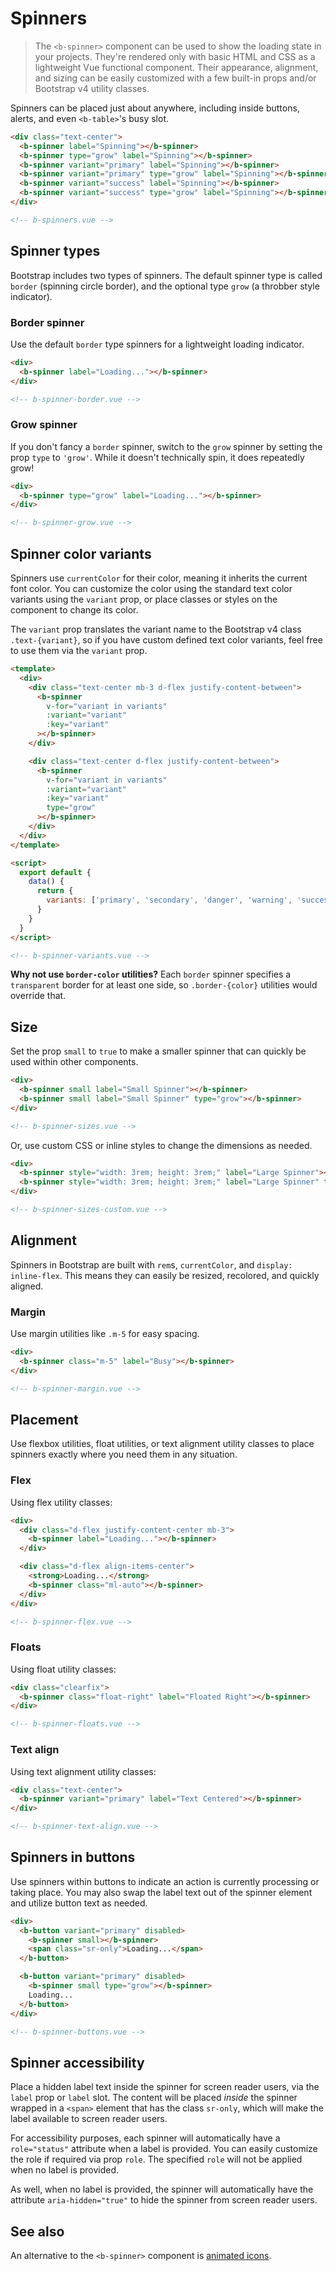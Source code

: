 # Spinners

> The `<b-spinner>` component can be used to show the loading state in your projects. They're
> rendered only with basic HTML and CSS as a lightweight Vue functional component. Their appearance,
> alignment, and sizing can be easily customized with a few built-in props and/or Bootstrap v4
> utility classes.

Spinners can be placed just about anywhere, including inside buttons, alerts, and even `<b-table>`'s
busy slot.

```html
<div class="text-center">
  <b-spinner label="Spinning"></b-spinner>
  <b-spinner type="grow" label="Spinning"></b-spinner>
  <b-spinner variant="primary" label="Spinning"></b-spinner>
  <b-spinner variant="primary" type="grow" label="Spinning"></b-spinner>
  <b-spinner variant="success" label="Spinning"></b-spinner>
  <b-spinner variant="success" type="grow" label="Spinning"></b-spinner>
</div>

<!-- b-spinners.vue -->
```

## Spinner types

Bootstrap includes two types of spinners. The default spinner type is called `border` (spinning
circle border), and the optional type `grow` (a throbber style indicator).

### Border spinner

Use the default `border` type spinners for a lightweight loading indicator.

```html
<div>
  <b-spinner label="Loading..."></b-spinner>
</div>

<!-- b-spinner-border.vue -->
```

### Grow spinner

If you don't fancy a `border` spinner, switch to the `grow` spinner by setting the prop `type` to
`'grow'`. While it doesn't technically spin, it does repeatedly grow!

```html
<div>
  <b-spinner type="grow" label="Loading..."></b-spinner>
</div>

<!-- b-spinner-grow.vue -->
```

## Spinner color variants

Spinners use `currentColor` for their color, meaning it inherits the current font color. You can
customize the color using the standard text color variants using the `variant` prop, or place
classes or styles on the component to change its color.

The `variant` prop translates the variant name to the Bootstrap v4 class `.text-{variant}`, so if
you have custom defined text color variants, feel free to use them via the `variant` prop.

```html
<template>
  <div>
    <div class="text-center mb-3 d-flex justify-content-between">
      <b-spinner
        v-for="variant in variants"
        :variant="variant"
        :key="variant"
      ></b-spinner>
    </div>

    <div class="text-center d-flex justify-content-between">
      <b-spinner
        v-for="variant in variants"
        :variant="variant"
        :key="variant"
        type="grow"
      ></b-spinner>
    </div>
  </div>
</template>

<script>
  export default {
    data() {
      return {
        variants: ['primary', 'secondary', 'danger', 'warning', 'success', 'info', 'light', 'dark']
      }
    }
  }
</script>

<!-- b-spinner-variants.vue -->
```

**Why not use `border-color` utilities?** Each `border` spinner specifies a `transparent` border for
at least one side, so `.border-{color}` utilities would override that.

## Size

Set the prop `small` to `true` to make a smaller spinner that can quickly be used within other
components.

```html
<div>
  <b-spinner small label="Small Spinner"></b-spinner>
  <b-spinner small label="Small Spinner" type="grow"></b-spinner>
</div>

<!-- b-spinner-sizes.vue -->
```

Or, use custom CSS or inline styles to change the dimensions as needed.

```html
<div>
  <b-spinner style="width: 3rem; height: 3rem;" label="Large Spinner"></b-spinner>
  <b-spinner style="width: 3rem; height: 3rem;" label="Large Spinner" type="grow"></b-spinner>
</div>

<!-- b-spinner-sizes-custom.vue -->
```

## Alignment

Spinners in Bootstrap are built with `rem`s, `currentColor`, and `display: inline-flex`. This means
they can easily be resized, recolored, and quickly aligned.

### Margin

Use margin utilities like `.m-5` for easy spacing.

```html
<div>
  <b-spinner class="m-5" label="Busy"></b-spinner>
</div>

<!-- b-spinner-margin.vue -->
```

## Placement

Use flexbox utilities, float utilities, or text alignment utility classes to place spinners exactly
where you need them in any situation.

### Flex

Using flex utility classes:

```html
<div>
  <div class="d-flex justify-content-center mb-3">
    <b-spinner label="Loading..."></b-spinner>
  </div>

  <div class="d-flex align-items-center">
    <strong>Loading...</strong>
    <b-spinner class="ml-auto"></b-spinner>
  </div>
</div>

<!-- b-spinner-flex.vue -->
```

### Floats

Using float utility classes:

```html
<div class="clearfix">
  <b-spinner class="float-right" label="Floated Right"></b-spinner>
</div>

<!-- b-spinner-floats.vue -->
```

### Text align

Using text alignment utility classes:

```html
<div class="text-center">
  <b-spinner variant="primary" label="Text Centered"></b-spinner>
</div>

<!-- b-spinner-text-align.vue -->
```

## Spinners in buttons

Use spinners within buttons to indicate an action is currently processing or taking place. You may
also swap the label text out of the spinner element and utilize button text as needed.

```html
<div>
  <b-button variant="primary" disabled>
    <b-spinner small></b-spinner>
    <span class="sr-only">Loading...</span>
  </b-button>

  <b-button variant="primary" disabled>
    <b-spinner small type="grow"></b-spinner>
    Loading...
  </b-button>
</div>

<!-- b-spinner-buttons.vue -->
```

## Spinner accessibility

Place a hidden label text inside the spinner for screen reader users, via the `label` prop or
`label` slot. The content will be placed _inside_ the spinner wrapped in a `<span>` element that has
the class `sr-only`, which will make the label available to screen reader users.

For accessibility purposes, each spinner will automatically have a `role="status"` attribute when a
label is provided. You can easily customize the role if required via prop `role`. The specified
`role` will not be applied when no label is provided.

As well, when no label is provided, the spinner will automatically have the attribute
`aria-hidden="true"` to hide the spinner from screen reader users.

## See also

An alternative to the `<b-spinner>` component is [animated icons](/docs/icons/#animated-icons).

<!-- Component reference added automatically from component package.json -->

